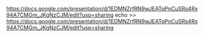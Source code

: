 https://docs.google.com/presentation/d/1EDMNZrfRN9wJEATqPnCuSRs4Rx94A7CMGm_JKgNzCJM/edit?usp=sharing
echo >> https://docs.google.com/presentation/d/1EDMNZrfRN9wJEATqPnCuSRs4Rx94A7CMGm_JKgNzCJM/edit?usp=sharing
